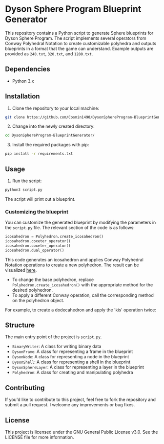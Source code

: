 # Dyson Sphere Program Blueprint Generator

This repository contains a Python script to generate Sphere blueprints for Dyson Sphere Program. The script implements several operators from Conway Polyhedral Notation to create customizable polyhedra and outputs blueprints in a format that the game can understand. Example outputs are provided as `240.txt`, `320.txt`, and `1280.txt`.

## Dependencies

- Python 3.x

## Installation

1. Clone the repository to your local machine:

```bash
git clone https://github.com/Cosmin1490/DysonSphereProgram-BlueprintGenerator.git
```

2. Change into the newly created directory:

```bash
cd DysonSphereProgram-BlueprintGenerator/
```

3. Install the required packages with pip:

```bash
pip install -r requirements.txt
```

## Usage

1. Run the script:

```bash
python3 script.py
```

The script will print out a blueprint.

### Customizing the blueprint

You can customize the generated blueprint by modifying the parameters in the `script.py` file. The relevant section of the code is as follows:

```python
icosahedron = Polyhedron.create_icosahedron()
icosahedron.coxeter_operator()
icosahedron.coxeter_operator()
icosahedron.dual_operator()
```

This code generates an icosahedron and applies Conway Polyhedral Notation operations to create a new polyhedron. The result can be visualized [here](https://levskaya.github.io/polyhedronisme/?recipe=A10duuI).

- To change the base polyhedron, replace `Polyhedron.create_icosahedron()` with the appropriate method for the desired polyhedron.
- To apply a different Conway operation, call the corresponding method on the polyhedron object.

For example, to create a dodecahedron and apply the 'kis' operation twice:

## Structure

The main entry point of the project is `script.py`.

- `BinaryWriter`: A class for writing binary data
- `DysonFrame`: A class for representing a frame in the blueprint
- `DysonNode`: A class for representing a node in the blueprint
- `DysonShell`: A class for representing a shell in the blueprint
- `DysonSphereLayer`: A class for representing a layer in the blueprint
- `Polyhedron`: A class for creating and manipulating polyhedra

## Contributing

If you'd like to contribute to this project, feel free to fork the repository and submit a pull request. I welcome any improvements or bug fixes.

## License

This project is licensed under the GNU General Public License v3.0. See the LICENSE file for more information.
